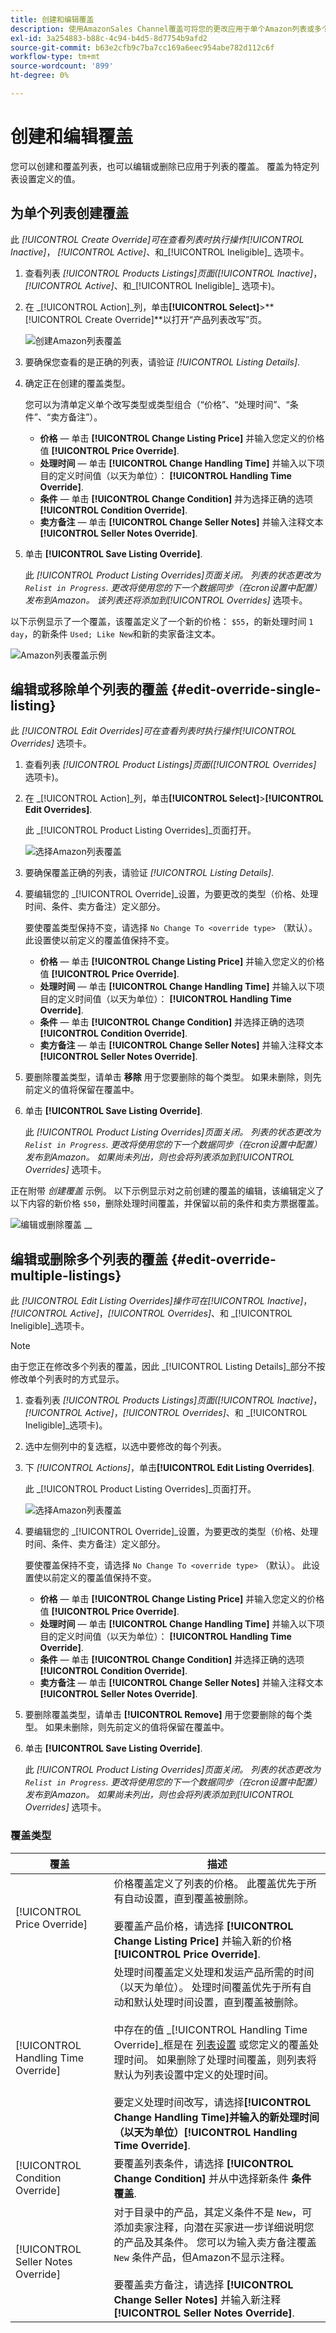 ```yaml
---
title: 创建和编辑覆盖
description: 使用AmazonSales Channel覆盖可将您的更改应用于单个Amazon列表或多个列表。
exl-id: 3a254883-b88c-4c94-b4d5-8d7754b9afd2
source-git-commit: b63e2cfb9c7ba7cc169a6eec954abe782d112c6f
workflow-type: tm+mt
source-wordcount: '899'
ht-degree: 0%

---
```


# 创建和编辑覆盖

您可以创建和覆盖列表，也可以编辑或删除已应用于列表的覆盖。 覆盖为特定列表设置定义的值。

## 为单个列表创建覆盖

此 _[!UICONTROL Create Override]_可在查看列表时执行操作_[!UICONTROL Inactive]_， _[!UICONTROL Active]_、和_[!UICONTROL Ineligible]_ 选项卡。

1. 查看列表 _[!UICONTROL Products Listings]_页面(_[!UICONTROL Inactive]_， _[!UICONTROL Active]_、和_[!UICONTROL Ineligible]_ 选项卡)。

1. 在 _[!UICONTROL Action]_列，单击&#x200B;**[!UICONTROL Select]**>**[!UICONTROL Create Override]**以打开“产品列表改写”页。

   ![创建Amazon列表覆盖](assets/amazon-select-create-override.png)

1. 要确保您查看的是正确的列表，请验证 _[!UICONTROL Listing Details]_.

1. 确定正在创建的覆盖类型。

   您可以为清单定义单个改写类型或类型组合（“价格”、“处理时间”、“条件”、“卖方备注”）。

   - **价格**  — 单击 **[!UICONTROL Change Listing Price]** 并输入您定义的价格值 **[!UICONTROL Price Override]**.
   - **处理时间**  — 单击 **[!UICONTROL Change Handling Time]** 并输入以下项目的定义时间值（以天为单位）： **[!UICONTROL Handling Time Override]**.
   - **条件**  — 单击 **[!UICONTROL Change Condition]** 并为选择正确的选项 **[!UICONTROL Condition Override]**.
   - **卖方备注**  — 单击 **[!UICONTROL Change Seller Notes]** 并输入注释文本 **[!UICONTROL Seller Notes Override]**.

1. 单击 **[!UICONTROL Save Listing Override]**.

   此 _[!UICONTROL Product Listing Overrides]_页面关闭。 列表的状态更改为 `Relist in Progress`. 更改将使用您的下一个数据同步（在cron设置中配置）发布到Amazon。 该列表还将添加到_[!UICONTROL Overrides]_ 选项卡。

以下示例显示了一个覆盖，该覆盖定义了一个新的价格： `$55`，的新处理时间 `1 day`，的新条件 `Used; Like New`和新的卖家备注文本。

![Amazon列表覆盖示例](assets/amazon-overrides-edit.png)

## 编辑或移除单个列表的覆盖 {#edit-override-single-listing}

此 _[!UICONTROL Edit Overrides]_可在查看列表时执行操作_[!UICONTROL Overrides]_ 选项卡。

1. 查看列表 _[!UICONTROL Product Listings]_页面(_[!UICONTROL Overrides]_ 选项卡)。

1. 在 _[!UICONTROL Action]_列，单击&#x200B;**[!UICONTROL Select]**>**[!UICONTROL Edit Overrides]**.

   此 _[!UICONTROL Product Listing Overrides]_页面打开。

   ![选择Amazon列表覆盖](assets/amazon-select-edit-overrides.png)

1. 要确保覆盖正确的列表，请验证 _[!UICONTROL Listing Details]_.

1. 要编辑您的 _[!UICONTROL Override]_设置，为要更改的类型（价格、处理时间、条件、卖方备注）定义部分。

   要使覆盖类型保持不变，请选择 `No Change To <override type>` （默认）。 此设置使以前定义的覆盖值保持不变。

   - **价格**  — 单击 **[!UICONTROL Change Listing Price]** 并输入您定义的价格值 **[!UICONTROL Price Override]**.
   - **处理时间**  — 单击 **[!UICONTROL Change Handling Time]** 并输入以下项目的定义时间值（以天为单位）： **[!UICONTROL Handling Time Override]**.
   - **条件**  — 单击 **[!UICONTROL Change Condition]** 并选择正确的选项 **[!UICONTROL Condition Override]**.
   - **卖方备注**  — 单击 **[!UICONTROL Change Seller Notes]** 并输入注释文本 **[!UICONTROL Seller Notes Override]**.

1. 要删除覆盖类型，请单击 **移除** 用于您要删除的每个类型。 如果未删除，则先前定义的值将保留在覆盖中。

1. 单击 **[!UICONTROL Save Listing Override]**.

   此 _[!UICONTROL Product Listing Overrides]_页面关闭。 列表的状态更改为 `Relist in Progress`. 更改将使用您的下一个数据同步（在cron设置中配置）发布到Amazon。 如果尚未列出，则也会将列表添加到_[!UICONTROL Overrides]_ 选项卡。

正在附带 _创建覆盖_ 示例。 以下示例显示对之前创建的覆盖的编辑，该编辑定义了以下内容的新价格 `$50`，删除处理时间覆盖，并保留以前的条件和卖方票据覆盖。

![编辑或删除覆盖](assets/amazon-overrides-edit-2.png)
__

## 编辑或删除多个列表的覆盖 {#edit-override-multiple-listings}

此 _[!UICONTROL Edit Listing Overrides]_操作可在_[!UICONTROL Inactive]_， _[!UICONTROL Active]_，_[!UICONTROL Overrides]_、和 _[!UICONTROL Ineligible]_选项卡。

>[!NOTE]
>
>由于您正在修改多个列表的覆盖，因此 _[!UICONTROL Listing Details]_部分不按修改单个列表时的方式显示。

1. 查看列表 _[!UICONTROL Products Listings]_页面(_[!UICONTROL Inactive]_， _[!UICONTROL Active]_，_[!UICONTROL Overrides]_、和 _[!UICONTROL Ineligible]_选项卡)。

1. 选中左侧列中的复选框，以选中要修改的每个列表。

1. 下 _[!UICONTROL Actions]_，单击&#x200B;**[!UICONTROL Edit Listing Overrides]**.

   此 _[!UICONTROL Product Listing Overrides]_页面打开。

   ![选择Amazon列表覆盖](assets/amazon-actions-edit-listing-overrides.png)

1. 要编辑您的 _[!UICONTROL Override]_设置，为要更改的类型（价格、处理时间、条件、卖方备注）定义部分。

   要使覆盖保持不变，请选择 `No Change To <override type>` （默认）。 此设置使以前定义的覆盖值保持不变。

   - **价格**  — 单击 **[!UICONTROL Change Listing Price]** 并输入您定义的价格值 **[!UICONTROL Price Override]**.
   - **处理时间**  — 单击 **[!UICONTROL Change Handling Time]** 并输入以下项目的定义时间值（以天为单位）： **[!UICONTROL Handling Time Override]**.
   - **条件**  — 单击 **[!UICONTROL Change Condition]** 并选择正确的选项 **[!UICONTROL Condition Override]**.
   - **卖方备注**  — 单击 **[!UICONTROL Change Seller Notes]** 并输入注释文本 **[!UICONTROL Seller Notes Override]**.

1. 要删除覆盖类型，请单击 **[!UICONTROL Remove]** 用于您要删除的每个类型。 如果未删除，则先前定义的值将保留在覆盖中。

1. 单击 **[!UICONTROL Save Listing Override]**.

   此 _[!UICONTROL Product Listing Overrides]_页面关闭。 列表的状态更改为 `Relist in Progress`. 更改将使用您的下一个数据同步（在cron设置中配置）发布到Amazon。 如果尚未列出，则也会将列表添加到_[!UICONTROL Overrides]_ 选项卡。

### 覆盖类型

| 覆盖 | 描述 |
|--- |--- |
| [!UICONTROL Price Override] | 价格覆盖定义了列表的价格。 此覆盖优先于所有自动设置，直到覆盖被删除。<br><br>要覆盖产品价格，请选择 **[!UICONTROL Change Listing Price]** 并输入新的价格 **[!UICONTROL Price Override]**. |
| [!UICONTROL Handling Time Override] | 处理时间覆盖定义处理和发运产品所需的时间（以天为单位）。 处理时间覆盖优先于所有自动和默认处理时间设置，直到覆盖被删除。<br><br>中存在的值 _[!UICONTROL Handling Time Override]_框是在 [列表设置](./listing-settings.md) 或您定义的覆盖处理时间。 如果删除了处理时间覆盖，则列表将默认为列表设置中定义的处理时间。<br><br>要定义处理时间改写，请选择&#x200B;**[!UICONTROL Change Handling Time]**并输入的新处理时间（以天为单位）**[!UICONTROL Handling Time Override]**. |
| [!UICONTROL Condition Override] | 要覆盖列表条件，请选择 **[!UICONTROL Change Condition]** 并从中选择新条件 **条件覆盖**. |
| [!UICONTROL Seller Notes Override] | 对于目录中的产品，其定义条件不是 `New`，可添加卖家注释，向潜在买家进一步详细说明您的产品及其条件。 您可以为输入卖方备注覆盖 `New` 条件产品，但Amazon不显示注释。<br><br>要覆盖卖方备注，请选择 **[!UICONTROL Change Seller Notes]** 并输入新注释 **[!UICONTROL Seller Notes Override]**. |
